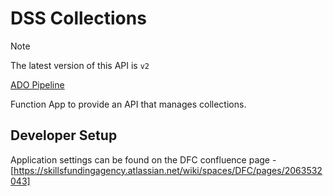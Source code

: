 # DSS Collections

> [!NOTE]  
> The latest version of this API is `v2`

[ADO Pipeline](https://sfa-gov-uk.visualstudio.com/CDS%202.0/_build?definitionId=1513)

Function App to provide an API that manages collections.

## Developer Setup

Application settings can be found on the DFC confluence page - [https://skillsfundingagency.atlassian.net/wiki/spaces/DFC/pages/2063532043]
